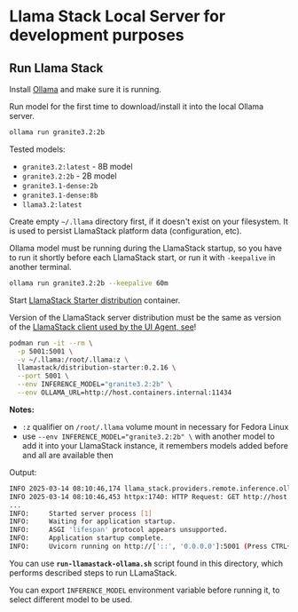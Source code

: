 # Llama Stack Local Server for development purposes

## Run Llama Stack

Install [Ollama](https://ollama.com/download) and make sure it is running.

Run model for the first time to download/install it into the local Ollama server.

```sh
ollama run granite3.2:2b
```

Tested models: 
* `granite3.2:latest` - 8B model
* `granite3.2:2b` - 2B model
* `granite3.1-dense:2b`
* `granite3.1-dense:8b`
* `llama3.2:latest`

Create empty `~/.llama` directory first, if it doesn't exist on your filesystem. It is used to persist LlamaStack platform data (configuration, etc).

Ollama model must be running during the LlamaStack startup, so you have to run it shortly before each LlamaStack start, or run it with `-keepalive` in another terminal.

```sh
ollama run granite3.2:2b --keepalive 60m 
```

Start [LlamaStack Starter distribution](https://llama-stack.readthedocs.io/en/latest/distributions/self_hosted_distro/starter.html) container.

Version of the LlamaStack server distribution must be the same as version of the [LlamaStack client used by the UI Agent, see](https://github.com/RedHat-UX/next-gen-ui-agent/tree/main/libs/3rdparty/python/llama-stack-client-constraints.txt)!

```sh
podman run -it --rm \
  -p 5001:5001 \
  -v ~/.llama:/root/.llama:z \
  llamastack/distribution-starter:0.2.16 \
  --port 5001 \
  --env INFERENCE_MODEL="granite3.2:2b" \
  --env OLLAMA_URL=http://host.containers.internal:11434
```
**Notes:** 
* `:z` qualifier on `/root/.llama` volume mount in necessary for Fedora Linux
* use `--env INFERENCE_MODEL="granite3.2:2b" \` with another model to add it into your LlamaStack instance, it remembers models added before and all are available then

Output:

```sh
INFO 2025-03-14 08:10:46,174 llama_stack.providers.remote.inference.ollama.ollama:74: checking connectivity to Ollama at `http://host.containers.internal:11434`...
INFO 2025-03-14 08:10:46,453 httpx:1740: HTTP Request: GET http://host.containers.internal:11434/api/ps "HTTP/1.1 200 OK"
...
INFO:     Started server process [1]
INFO:     Waiting for application startup.
INFO:     ASGI 'lifespan' protocol appears unsupported.
INFO:     Application startup complete.
INFO:     Uvicorn running on http://['::', '0.0.0.0']:5001 (Press CTRL+C to quit)
```


You can use **`run-llamastack-ollama.sh`** script found in this directory, which performs described steps to run LLamaStack.

You can export `INFERENCE_MODEL` environment variable before running it, to select different model to be used.

